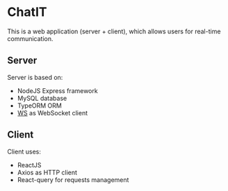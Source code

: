 # ChatIT

This is a web application (server + client), which allows users for real-time communication.

## Server

Server is based on:

- NodeJS Express framework
- MySQL database
- TypeORM ORM
- [WS](https://github.com/websockets/ws) as WebSocket client

## Client

Client uses:

- ReactJS
- Axios as HTTP client
- React-query for requests management
